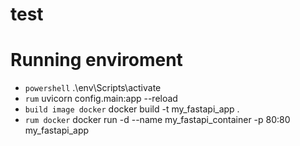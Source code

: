 # test 

# Running enviroment
- `powershell` .\env\Scripts\activate
- `rum` uvicorn config.main:app --reload
- `build image docker` docker build -t my_fastapi_app .
- `rum docker` docker run -d --name my_fastapi_container -p 80:80 my_fastapi_app

